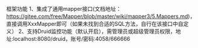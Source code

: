 框架功能
1、集成了通用mapper接口(文档地址：https://gitee.com/free/Mapper/blob/master/wiki/mapper3/5.Mappers.md)，直接调用XxxMapper即可（如果未找到合适的SQL方法，自行在该接口中自定义）
2、支持Druid监控功能（默认开启），需管理员或超级管理员权限，地址:localhost:8080/druid，账号/密码:4058/666666
